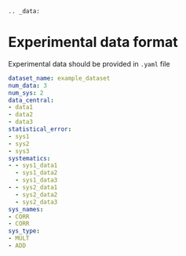```eval_rst
.. _data:
```

# Experimental data format
Experimental data should be provided in `.yaml` file

```yaml
dataset_name: example_dataset
num_data: 3
num_sys: 2
data_central: 
- data1
- data2
- data3
statistical_error:
- sys1
- sys2
- sys3
systematics:
- - sys1_data1
  - sys1_data2
  - sys1_data3
- - sys2_data1
  - sys2_data2
  - sys2_data3
sys_names:
- CORR
- CORR
sys_type:
- MULT
- ADD
```

